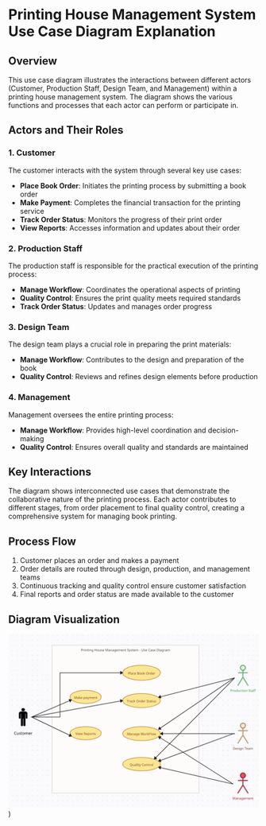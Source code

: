 # Printing House Management System Use Case Diagram Explanation

## Overview
This use case diagram illustrates the interactions between different actors (Customer, Production Staff, Design Team, and Management) within a printing house management system. The diagram shows the various functions and processes that each actor can perform or participate in.

## Actors and Their Roles

### 1. Customer
The customer interacts with the system through several key use cases:
- **Place Book Order**: Initiates the printing process by submitting a book order
- **Make Payment**: Completes the financial transaction for the printing service
- **Track Order Status**: Monitors the progress of their print order
- **View Reports**: Accesses information and updates about their order

### 2. Production Staff
The production staff is responsible for the practical execution of the printing process:
- **Manage Workflow**: Coordinates the operational aspects of printing
- **Quality Control**: Ensures the print quality meets required standards
- **Track Order Status**: Updates and manages order progress

### 3. Design Team
The design team plays a crucial role in preparing the print materials:
- **Manage Workflow**: Contributes to the design and preparation of the book
- **Quality Control**: Reviews and refines design elements before production

### 4. Management
Management oversees the entire printing process:
- **Manage Workflow**: Provides high-level coordination and decision-making
- **Quality Control**: Ensures overall quality and standards are maintained

## Key Interactions
The diagram shows interconnected use cases that demonstrate the collaborative nature of the printing process. Each actor contributes to different stages, from order placement to final quality control, creating a comprehensive system for managing book printing.

## Process Flow
1. Customer places an order and makes a payment
2. Order details are routed through design, production, and management teams
3. Continuous tracking and quality control ensure customer satisfaction
4. Final reports and order status are made available to the customer

## Diagram Visualization
![Use Case Diagram](UseCaseDiagram.png))

